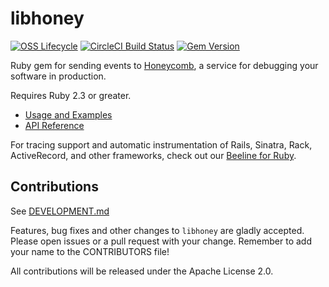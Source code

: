 # libhoney

[![OSS Lifecycle](https://img.shields.io/osslifecycle/honeycombio/libhoney-rb?color=success)](https://github.com/honeycombio/home/blob/main/honeycomb-oss-lifecycle-and-practices.md)
[![CircleCI Build Status](https://circleci.com/gh/honeycombio/libhoney-rb.svg?style=svg)](https://circleci.com/gh/honeycombio/libhoney-rb)
[![Gem Version](https://badge.fury.io/rb/libhoney.svg)](https://badge.fury.io/rb/libhoney)

Ruby gem for sending events to [Honeycomb](https://www.honeycomb.io), a service for debugging your software in production.

Requires Ruby 2.3 or greater.

-   [Usage and Examples](https://docs.honeycomb.io/sdk/ruby/)
-   [API Reference](https://www.rubydoc.info/gems/libhoney)

For tracing support and automatic instrumentation of Rails, Sinatra, Rack, ActiveRecord, and other frameworks, check out our [Beeline for Ruby](https://github.com/honeycombio/beeline-ruby).

## Contributions

See [DEVELOPMENT.md](./DEVELOPMENT.md)

Features, bug fixes and other changes to `libhoney` are gladly accepted. Please
open issues or a pull request with your change. Remember to add your name to the
CONTRIBUTORS file!

All contributions will be released under the Apache License 2.0.
